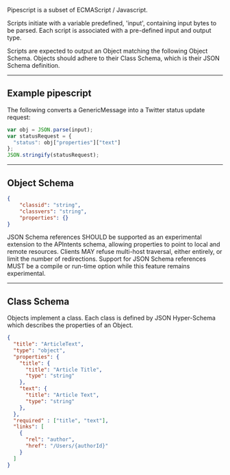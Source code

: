 Pipescript is a subset of ECMAScript / Javascript.

Scripts initiate with a variable predefined, 'input',
containing input bytes to be parsed. Each script is associated
with a pre-defined input and output type.

Scripts are expected to output an Object matching the following
Object Schema. Objects should adhere to their Class Schema, which
is their JSON Schema definition.

------------------
Example pipescript
------------------

The following converts a GenericMessage into a Twitter status update request:

```javascript
var obj = JSON.parse(input);
var statusRequest = {
  "status": obj["properties"]["text"]
};
JSON.stringify(statusRequest);
```

-------------
Object Schema
-------------

```json
{
	"classid": "string",
	"classvers": "string",
	"properties": {}
}
```

JSON Schema references SHOULD be supported as an experimental
extension to the APIntents schema, allowing properties to point
to local and remote resources. Clients MAY refuse multi-host
traversal, either entirely, or limit the number of redirections.
Support for JSON Schema  references MUST be a compile or
run-time option while this feature remains experimental.

-------------
Class Schema
-------------

Objects implement a class. Each class is defined
by JSON Hyper-Schema which describes the properties of an Object.

```json
{
  "title": "ArticleText",
  "type": "object",
  "properties": {
    "title": {
      "title": "Article Title",
      "type": "string"
    },
    "text": {
      "title": "Article Text",
      "type": "string"
    },
  },
  "required" : ["title", "text"],
  "links": [
    {
      "rel": "author",
      "href": "/Users/{authorId}"
    }
  ]
}

```

